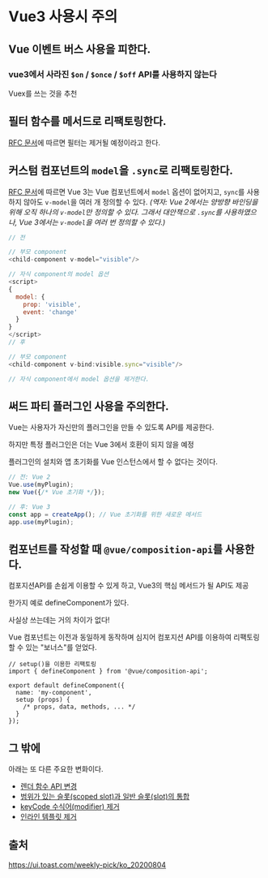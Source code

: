 # Vue3 사용시 주의

## Vue 이벤트 버스 사용을 피한다.

### vue3에서 사라진 `$on` / `$once` / `$off` API를 사용하지 않는다

Vuex를 쓰는 것을 추천



## 필터 함수를 메서드로 리팩토링한다.

[RFC 문서](https://github.com/vuejs/rfcs/blob/master/active-rfcs/0015-remove-filters.md)에 따르면 필터는 제거될 예정이라고 한다.



## 커스텀 컴포넌트의 `model`을 `.sync`로 리팩토링한다.

[RFC 문서](https://github.com/vuejs/rfcs/blob/master/active-rfcs/0011-v-model-api-change.md)에 따르면 Vue 3는 Vue 컴포넌트에서 `model` 옵션이 없어지고, `sync`를 사용하지 않아도 `v-model`을 여러 개 정의할 수 있다. *(역자: Vue 2에서는 양방향 바인딩을 위해 오직 하나의 `v-model`만 정의할 수 있다. 그래서 대안책으로 `.sync`를 사용하였으나, Vue 3에서는 `v-model`을 여러 번 정의할 수 있다.)*

```javascript
// 전

// 부모 component
<child-component v-model="visible"/>

// 자식 component의 model 옵션
<script>
{
  model: {
    prop: 'visible',
    event: 'change'
  }
}
</script>
// 후

// 부모 component
<child-component v-bind:visible.sync="visible"/>

// 자식 component에서 model 옵션을 제거한다.
```



## 써드 파티 플러그인 사용을 주의한다.

 Vue는 사용자가 자신만의 플러그인을 만들 수 있도록 API를 제공한다.

하지만 특정 플러그인은 더는 Vue 3에서 호환이 되지 않을 예정

플러그인의 설치와 앱 초기화를 Vue 인스턴스에서 할 수 없다는 것이다.

```javascript
// 전: Vue 2
Vue.use(myPlugin);
new Vue({/* Vue 초기화 */});

// 후: Vue 3
const app = createApp(); // Vue 초기화를 위한 새로운 메서드
app.use(myPlugin); 
```



## 컴포넌트를 작성할 때 `@vue/composition-api`를 사용한다.

컴포지션API를 손쉽게 이용할 수 있게 하고, Vue3의 핵심 메서드가 될 API도 제공

한가지 예로 defineComponent가 있다.

사실상 쓰는데는 거의 차이가 없다! 

Vue 컴포넌트는 이전과 동일하게 동작하며 심지어 컴포지션 API를 이용하여 리팩토링할 수 있는 "보너스"를 얻었다.

```vue
// setup()을 이용한 리팩토링
import { defineComponent } from '@vue/composition-api';

export default defineComponent({
  name: 'my-component',
  setup (props) {
    /* props, data, methods, ... */
  }
});
```



## 그 밖에

아래는 또 다른 주요한 변화이다.

- [렌더 함수 API 변경](https://github.com/vuejs/rfcs/blob/master/active-rfcs/0008-render-function-api-change.md)
- [범위가 있는 슬롯(scoped slot)과 일반 슬롯(slot)의 통합](https://github.com/vuejs/rfcs/blob/master/active-rfcs/0006-slots-unification.md)
- [keyCode 수식어(modifier) 제거](https://github.com/vuejs/rfcs/blob/master/active-rfcs/0014-drop-keycode-support.md)
- [인라인 템플릿 제거](https://github.com/vuejs/rfcs/blob/master/active-rfcs/0016-remove-inline-templates.md)



## 출처

https://ui.toast.com/weekly-pick/ko_20200804

